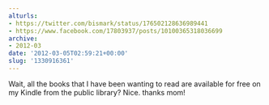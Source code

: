 ```yaml
---
alturls:
- https://twitter.com/bismark/status/176502128636989441
- https://www.facebook.com/17803937/posts/10100365318036699
archive:
- 2012-03
date: '2012-03-05T02:59:21+00:00'
slug: '1330916361'
---
```


Wait, all the books that I have been wanting to read are available for free on my Kindle from the public library? Nice. thanks mom!

